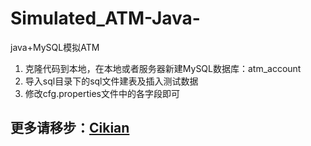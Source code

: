 # Simulated_ATM-Java-
java+MySQL模拟ATM
1. 克隆代码到本地，在本地或者服务器新建MySQL数据库：atm_account
2. 导入sql目录下的sql文件建表及插入测试数据
3. 修改cfg.properties文件中的各字段即可
## 更多请移步：[Cikian](https://www.cikian.cn/)
